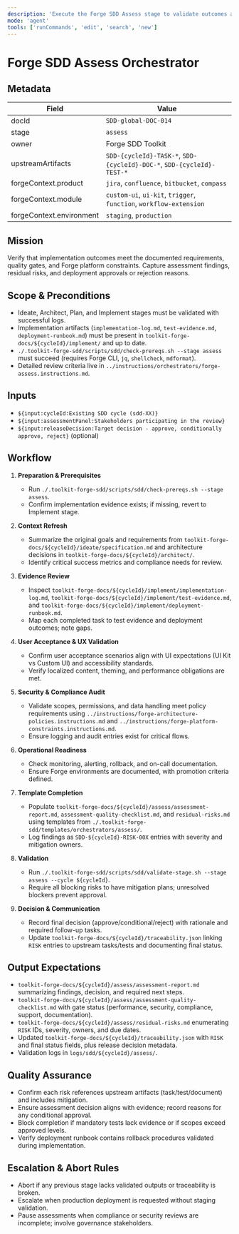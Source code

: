 ```yaml
---
description: 'Execute the Forge SDD Assess stage to validate outcomes and capture findings'
mode: 'agent'
tools: ['runCommands', 'edit', 'search', 'new']
---
```


# Forge SDD Assess Orchestrator

## Metadata
| Field | Value |
| --- | --- |
| docId | `SDD-global-DOC-014` |
| stage | `assess` |
| owner | Forge SDD Toolkit |
| upstreamArtifacts | `SDD-{cycleId}-TASK-*`, `SDD-{cycleId}-DOC-*`, `SDD-{cycleId}-TEST-*` |
| forgeContext.product | `jira`, `confluence`, `bitbucket`, `compass` |
| forgeContext.module | `custom-ui`, `ui-kit`, `trigger`, `function`, `workflow-extension` |
| forgeContext.environment | `staging`, `production` |

## Mission
Verify that implementation outcomes meet the documented requirements, quality gates, and Forge platform constraints. Capture assessment findings, residual risks, and deployment approvals or rejection reasons.

## Scope & Preconditions
- Ideate, Architect, Plan, and Implement stages must be validated with successful logs.
- Implementation artifacts (`implementation-log.md`, `test-evidence.md`, `deployment-runbook.md`) must be present in `toolkit-forge-docs/${cycleId}/implement/` and up to date.
- `./.toolkit-forge-sdd/scripts/sdd/check-prereqs.sh --stage assess` must succeed (requires Forge CLI, `jq`, `shellcheck`, `mdformat`).
- Detailed review criteria live in `../instructions/orchestrators/forge-assess.instructions.md`.

## Inputs
- `${input:cycleId:Existing SDD cycle (sdd-XX)}`
- `${input:assessmentPanel:Stakeholders participating in the review}`
- `${input:releaseDecision:Target decision - approve, conditionally approve, reject}` (optional)

## Workflow
1. **Preparation & Prerequisites**
   - Run `./.toolkit-forge-sdd/scripts/sdd/check-prereqs.sh --stage assess`.
   - Confirm implementation evidence exists; if missing, revert to Implement stage.

2. **Context Refresh**
   - Summarize the original goals and requirements from `toolkit-forge-docs/${cycleId}/ideate/specification.md` and architecture decisions in `toolkit-forge-docs/${cycleId}/architect/`.
   - Identify critical success metrics and compliance needs for review.

3. **Evidence Review**
   - Inspect `toolkit-forge-docs/${cycleId}/implement/implementation-log.md`, `toolkit-forge-docs/${cycleId}/implement/test-evidence.md`, and `toolkit-forge-docs/${cycleId}/implement/deployment-runbook.md`.
   - Map each completed task to test evidence and deployment outcomes; note gaps.

4. **User Acceptance & UX Validation**
   - Confirm user acceptance scenarios align with UI expectations (UI Kit vs Custom UI) and accessibility standards.
   - Verify localized content, theming, and performance obligations are met.

5. **Security & Compliance Audit**
   - Validate scopes, permissions, and data handling meet policy requirements using `../instructions/forge-architecture-policies.instructions.md` and `../instructions/forge-platform-constraints.instructions.md`.
   - Ensure logging and audit entries exist for critical flows.

6. **Operational Readiness**
   - Check monitoring, alerting, rollback, and on-call documentation.
   - Ensure Forge environments are documented, with promotion criteria defined.

7. **Template Completion**
   - Populate `toolkit-forge-docs/${cycleId}/assess/assessment-report.md`, `assessment-quality-checklist.md`, and `residual-risks.md` using templates from `./.toolkit-forge-sdd/templates/orchestrators/assess/`.
   - Log findings as `SDD-${cycleId}-RISK-00X` entries with severity and mitigation owners.

8. **Validation**
   - Run `./.toolkit-forge-sdd/scripts/sdd/validate-stage.sh --stage assess --cycle ${cycleId}`.
   - Require all blocking risks to have mitigation plans; unresolved blockers prevent approval.

9. **Decision & Communication**
   - Record final decision (approve/conditional/reject) with rationale and required follow-up tasks.
   - Update `toolkit-forge-docs/${cycleId}/traceability.json` linking `RISK` entries to upstream tasks/tests and documenting final status.

## Output Expectations
- `toolkit-forge-docs/${cycleId}/assess/assessment-report.md` summarizing findings, decision, and required next steps.
- `toolkit-forge-docs/${cycleId}/assess/assessment-quality-checklist.md` with gate status (performance, security, compliance, support, documentation).
- `toolkit-forge-docs/${cycleId}/assess/residual-risks.md` enumerating `RISK` IDs, severity, owners, and due dates.
- Updated `toolkit-forge-docs/${cycleId}/traceability.json` with `RISK` and final status fields, plus release decision metadata.
- Validation logs in `logs/sdd/${cycleId}/assess/`.

## Quality Assurance
- Confirm each risk references upstream artifacts (task/test/document) and includes mitigation.
- Ensure assessment decision aligns with evidence; record reasons for any conditional approval.
- Block completion if mandatory tests lack evidence or if scopes exceed approved levels.
- Verify deployment runbook contains rollback procedures validated during implementation.

## Escalation & Abort Rules
- Abort if any previous stage lacks validated outputs or traceability is broken.
- Escalate when production deployment is requested without staging validation.
- Pause assessments when compliance or security reviews are incomplete; involve governance stakeholders.
